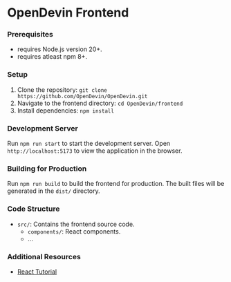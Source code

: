 # OpenDevin Frontend

### Prerequisites

- requires Node.js version 20+. 
- requires atleast npm 8+.

### Setup

1. Clone the repository: `git clone https://github.com/OpenDevin/OpenDevin.git`
2. Navigate to the frontend directory: `cd OpenDevin/frontend`
3. Install dependencies: `npm install`

### Development Server

Run `npm run start` to start the development server. Open `http://localhost:5173` to view the application in the browser.

### Building for Production

Run `npm run build` to build the frontend for production. The built files will be generated in the `dist/` directory.

### Code Structure

- `src/`: Contains the frontend source code.
  - `components/`: React components.
  - ...

### Additional Resources

- [React Tutorial](https://reactjs.org/tutorial/tutorial.html)
